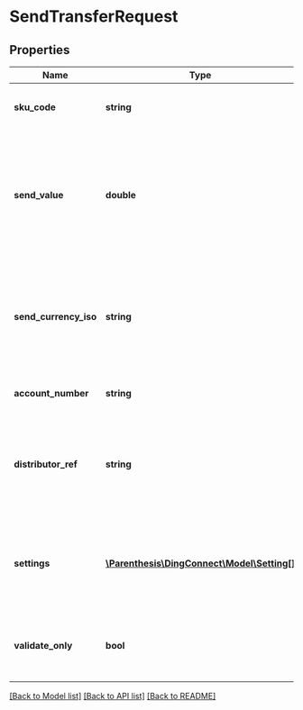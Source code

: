 # SendTransferRequest

## Properties
Name | Type | Description | Notes
------------ | ------------- | ------------- | -------------
**sku_code** | **string** | Code provided by GetProducts API | 
**send_value** | **double** | The transfer value to be sent. Specified to two decimal places of accuracy of the major currency unit, e.g. 3.17 USD. | 
**send_currency_iso** | **string** | The currency of the &#x60;SendValue&#x60;. If this is null or empty, we will assume distributor currency. | [optional] 
**account_number** | **string** | The account number to target | 
**distributor_ref** | **string** | Unique identifier in the distributor system to be associated with the transfer | 
**settings** | [**\Parenthesis\DingConnect\Model\Setting[]**](Setting.md) | Product specific name/value pairs to be associated with the transfer request | [optional] 
**validate_only** | **bool** | Validate the request with the provider without doing a transfer | 

[[Back to Model list]](../README.md#documentation-for-models) [[Back to API list]](../README.md#documentation-for-api-endpoints) [[Back to README]](../README.md)


